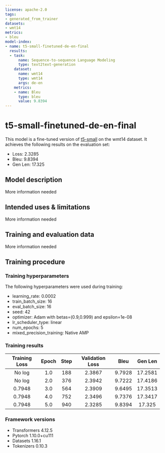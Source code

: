 ```yaml
---
license: apache-2.0
tags:
- generated_from_trainer
datasets:
- wmt14
metrics:
- bleu
model-index:
- name: t5-small-finetuned-de-en-final
  results:
  - task:
      name: Sequence-to-sequence Language Modeling
      type: text2text-generation
    dataset:
      name: wmt14
      type: wmt14
      args: de-en
    metrics:
    - name: Bleu
      type: bleu
      value: 9.8394
---
```


<!-- This model card has been generated automatically according to the information the Trainer had access to. You
should probably proofread and complete it, then remove this comment. -->

# t5-small-finetuned-de-en-final

This model is a fine-tuned version of [t5-small](https://huggingface.co/t5-small) on the wmt14 dataset.
It achieves the following results on the evaluation set:
- Loss: 2.3285
- Bleu: 9.8394
- Gen Len: 17.325

## Model description

More information needed

## Intended uses & limitations

More information needed

## Training and evaluation data

More information needed

## Training procedure

### Training hyperparameters

The following hyperparameters were used during training:
- learning_rate: 0.0002
- train_batch_size: 16
- eval_batch_size: 16
- seed: 42
- optimizer: Adam with betas=(0.9,0.999) and epsilon=1e-08
- lr_scheduler_type: linear
- num_epochs: 5
- mixed_precision_training: Native AMP

### Training results

| Training Loss | Epoch | Step | Validation Loss | Bleu   | Gen Len |
|:-------------:|:-----:|:----:|:---------------:|:------:|:-------:|
| No log        | 1.0   | 188  | 2.3867          | 9.7928 | 17.2581 |
| No log        | 2.0   | 376  | 2.3942          | 9.7222 | 17.4186 |
| 0.7948        | 3.0   | 564  | 2.3909          | 9.6495 | 17.3513 |
| 0.7948        | 4.0   | 752  | 2.3496          | 9.7376 | 17.3417 |
| 0.7948        | 5.0   | 940  | 2.3285          | 9.8394 | 17.325  |


### Framework versions

- Transformers 4.12.5
- Pytorch 1.10.0+cu111
- Datasets 1.16.1
- Tokenizers 0.10.3

